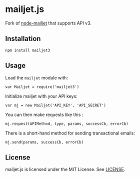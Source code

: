 mailjet.js
==========

Fork of [node-mailjet](https://github.com/mailjet/node-mailjet) that supports API v3.

Installation
------------

    npm install mailjet3

Usage
-----

Load the `mailjet` module with:

	var Mailjet = require('mailjet3')

Initialize mailjet with your API keys:

	var mj = new Mailjet('API_KEY', 'API_SECRET')

You can then make requests like this :

	mj.request(APIMethod, type, params, successCb, errorCb)

There is a short-hand method for sending transactional emails:

	mj.send(params, successCb, errorCb)


License
-------

mailjet.js is licensed under the MIT License. See [LICENSE](LICENSE.md).
